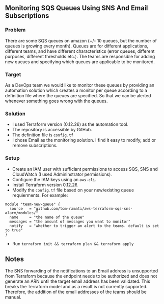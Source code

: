 ## Monitoring SQS Queues Using SNS And Email Subscriptions

### Problem
There are some SQS queues on amazon (+/- 10 queues, but the number of queues is growing
every month). Queues are for different applications, different teams, and have different
characteristics (error queues, different purposes, different thresholds etc.). The teams are
responsible for adding new queues and specifying which queues are applicable to be
monitored.

### Target
As a DevOps team we would like to monitor these queues by providing an automation solution
which creates a monitor per queue according to a definition file where the queues are
specified. So that we can be alerted whenever something goes wrong with the queues.

### Solution
- I used Terraform version (0.12.26) as the automation tool.
- The repository is accessible by GitHub.
- The definition file is `config.tf`
- I chose Email as the monitoring solution. I find it easy to modify, add or remove subscriptions.

### Setup
- Create an IAM user with sufficiant permissions to access SQS, SNS and CloudWatch (I used Admininstrator permissions).
- Configure the IAM keys using an `aws-cli`.
- Install Terraform version 0.12.26.
- Modify the `config.tf` file based on your new/existing queue requierments. For example:
```
module "team-new-queue" {
  source   = "github.com/tom-ramati/aws-terraform-sqs-sns-alarm/modules/"
  name     = "the name of the queue"
  messages = "the amount of messages you want to monitor"
  notify   = "whether to trigger an alert to the teams. default is set to true"
}
```
- Run `terraform init && terraform plan && terraform apply`

## Notes
The SNS forwarding of the notifications to an Email address is unsupported from Terraform because the endpoint needs to be authorized and does not generate an ARN until the target email address has been validated. This breaks the Terraform model and as a result is not currently supported.
Therefore, the addition of the email addresses of the teams should be manual.